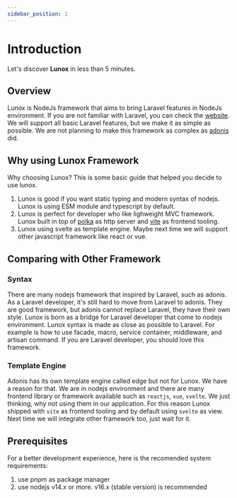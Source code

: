```yaml
---
sidebar_position: 1
---
```


# Introduction

Let's discover **Lunox** in less than 5 minutes.

## Overview

Lunox is NodeJs framework that aims to bring Laravel features in NodeJs environment. If you are not familiar with Laravel, you can check the [website](https://laravel.com/). We will support all basic Laravel features, but we make it as simple as possible. We are not planning to make this framework as complex as [adonis](https://adonisjs.com/) did.

## Why using Lunox Framework

Why choosing Lunox? This is some basic guide that helped you decide to use lunox.
1. Lunox is good if you want static typing and modern syntax of nodejs. Lunox is using ESM module and typescript by default.
2. Lunox is perfect for developer who like lighweight MVC framework. Lunox built in top of [polka](https://github.com/lukeed/polka) as http server and [vite](https://vitejs.dev/) as frontend tooling.
3. Lunox using svelte as template engine. Maybe next time we will support other javascript framework like react or vue.

## Comparing with Other Framework
### Syntax
There are many nodejs framework that inspired by Laravel, such as adonis. As a Laravel developer, it's still hard to move from Laravel to adonis. They are good framework, but adonis cannot replace Laravel, they have their own style. Lunox is born as a bridge for Laravel developer that come to nodejs environment. Lunox syntax is made as close as possible to Laravel. For example is how to use facade, macro, service container, middleware, and artisan command. If you are Laravel developer, you should love this framework.

### Template Engine
Adonis has its own template engine called edge but not for Lunox. We have a reason for that. We are in nodejs environment and there are many frontend library or framework available such as `reactjs`, `vue`, `svelte`. We just thinking, why not using them in our application. For this reason Lunox shipped with `vite` as frontend tooling and by default using `svelte` as view. Next time we will integrate other framework too, just wait for it.

## Prerequisites
For a better development experience, here is the recomended system requirements:
1. use pnpm as package manager 
2. use nodejs  v14.x or more. v16.x (stable version) is recommended

